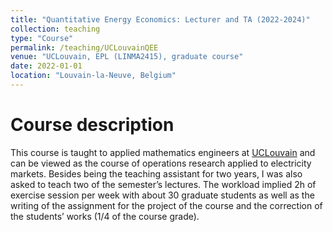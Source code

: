 ```yaml
---
title: "Quantitative Energy Economics: Lecturer and TA (2022-2024)"
collection: teaching
type: "Course"
permalink: /teaching/UCLouvainQEE
venue: "UCLouvain, EPL (LINMA2415), graduate course"
date: 2022-01-01
location: "Louvain-la-Neuve, Belgium"
---
```


Course description 
======
This course is taught to applied mathematics engineers at [UCLouvain](https://uclouvain.be/cours-2025-linma2415) and can be viewed as the course of operations research applied to electricity markets. Besides being the teaching assistant for two years, I was also asked to teach two of the semester’s lectures.
The workload implied 2h of exercise session per week with about 30 graduate students as well as the writing of the assignment for the project of the course and the correction of the students’ works (1/4 of the course grade).
